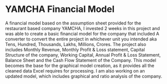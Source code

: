 # YAMCHA Financial Model
A financial model based on the assumption sheet provided for the restaurant based company YAMCHA,
I invested 2 weeks in this project and was able to create a basic financial model for the company that included A converter to convert the entire project in whichever unit you intended aka Tens, Hundred, Thousands, Lakhs, Millions, Crores. The project also includes Monthly Revenue, Monthly Profit & Loss statement, Capital Structure of the company, Working Capital, Annual Profit & Loss Statement, Balance Sheet and the Cash Flow Statement of the Company.
This model becomes the base for the graphical model creation, as it provides all the cleaned data Excel requires for processing. 
I am also working on an updated model, which includes graphical and ratio analysis of the company.
